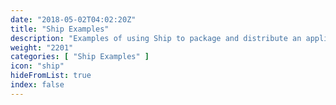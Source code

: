 ```yaml
---
date: "2018-05-02T04:02:20Z"
title: "Ship Examples"
description: "Examples of using Ship to package and distribute an application."
weight: "2201"
categories: [ "Ship Examples" ]
icon: "ship"
hideFromList: true
index: false
---
```


